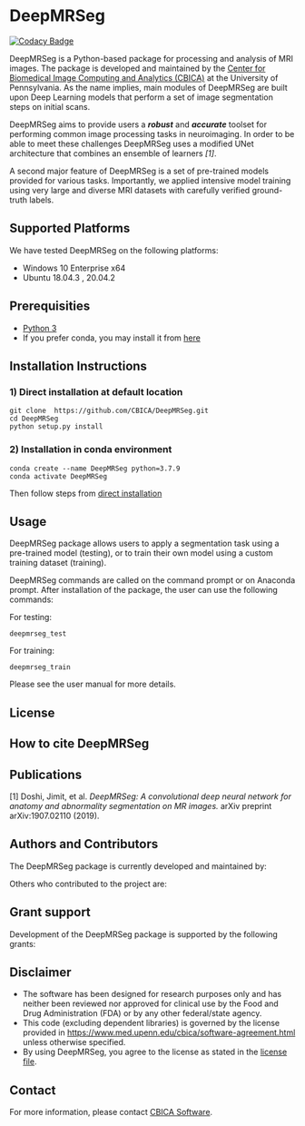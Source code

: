 # DeepMRSeg

[![Codacy Badge](https://api.codacy.com/project/badge/Grade/abb2c20d73ed464180494bf2fed3f0eb)](https://app.codacy.com/gh/CBICA/DeepMRSeg?utm_source=github.com&utm_medium=referral&utm_content=CBICA/DeepMRSeg&utm_campaign=Badge_Grade_Settings)

DeepMRSeg is a Python-based package for processing and analysis of MRI images. The package is developed and maintained by the [Center for Biomedical Image Computing and Analytics (CBICA)](https://www.cbica.upenn.edu/) at the University of Pennsylvania. As the name implies, main modules of DeepMRSeg are built upon Deep Learning models that perform a set of image segmentation steps on initial scans.

DeepMRSeg aims to provide users a ***robust*** and ***accurate*** toolset for performing common image processing tasks in neuroimaging. In order to be able to meet these challenges DeepMRSeg uses a modified UNet architecture that combines an ensemble of learners _[1]_.

A second major feature of DeepMRSeg is a set of pre-trained models provided for various tasks. Importantly, we applied intensive model training using very large and diverse MRI datasets with carefully verified ground-truth labels.

## Supported Platforms
We have tested DeepMRSeg on the following platforms: 
-   Windows 10 Enterprise x64
-   Ubuntu 18.04.3 , 20.04.2

## Prerequisities
-   [Python 3](https://www.python.org/downloads/)
-   If you prefer conda, you may install it from [here](https://www.anaconda.com/products/individual)

## Installation Instructions

### 1) Direct installation at default location 
```
git clone  https://github.com/CBICA/DeepMRSeg.git
cd DeepMRSeg
python setup.py install
```

### 2) Installation in conda environment
```
conda create --name DeepMRSeg python=3.7.9
conda activate DeepMRSeg
```
Then follow steps from [direct installation](#direct-installation-at-default-location)

## Usage

DeepMRSeg package allows users to apply a segmentation task using a pre-trained model (testing), or to train their own model using a custom training dataset (training).

DeepMRSeg commands are called on the command prompt or on Anaconda prompt. After installation of the package, the user can use the following commands:

For testing:

```
deepmrseg_test
```

For training:


```
deepmrseg_train
```

Please see the user manual for more details.



## License

## How to cite DeepMRSeg

## Publications

[1] Doshi, Jimit, et al. _DeepMRSeg: A convolutional deep neural network for anatomy and abnormality segmentation on MR images._ arXiv preprint arXiv:1907.02110 (2019).

## Authors and Contributors

The DeepMRSeg package is currently developed and maintained by:

Others who contributed to the project are:

## Grant support

Development of the DeepMRSeg package is supported by the following grants:

## Disclaimer
-   The software has been designed for research purposes only and has neither been reviewed nor approved for clinical use by the Food and Drug Administration (FDA) or by any other federal/state agency.
-   This code (excluding dependent libraries) is governed by the license provided in https://www.med.upenn.edu/cbica/software-agreement.html unless otherwise specified.
-   By using DeepMRSeg, you agree to the license as stated in the [license file](https://github.com/CBICA/DeepMRSeg/blob/main/LICENSE).

## Contact
For more information, please contact <a href="mailto:software@cbica.upenn.edu">CBICA Software</a>.

